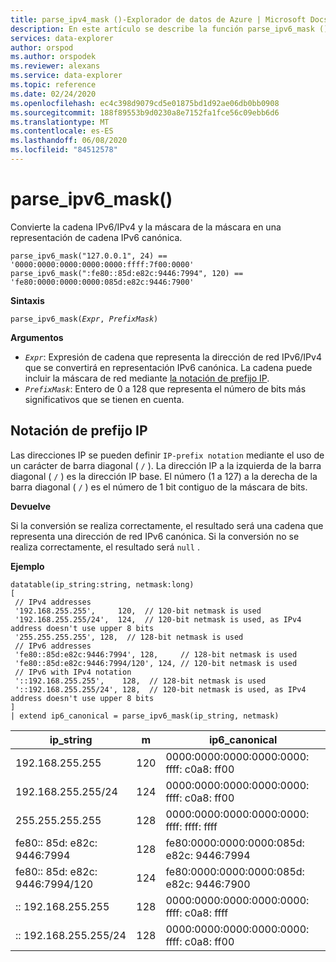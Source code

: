 ```yaml
---
title: parse_ipv4_mask ()-Explorador de datos de Azure | Microsoft Docs
description: En este artículo se describe la función parse_ipv6_mask () en Azure Explorador de datos.
services: data-explorer
author: orspod
ms.author: orspodek
ms.reviewer: alexans
ms.service: data-explorer
ms.topic: reference
ms.date: 02/24/2020
ms.openlocfilehash: ec4c398d9079cd5e01875bd1d92ae06db0bb0908
ms.sourcegitcommit: 188f89553b9d0230a8e7152fa1fce56c09ebb6d6
ms.translationtype: MT
ms.contentlocale: es-ES
ms.lasthandoff: 06/08/2020
ms.locfileid: "84512578"
---
```

# <a name="parse_ipv6_mask"></a>parse_ipv6_mask()
 
Convierte la cadena IPv6/IPv4 y la máscara de la máscara en una representación de cadena IPv6 canónica.

```kusto
parse_ipv6_mask("127.0.0.1", 24) == '0000:0000:0000:0000:0000:ffff:7f00:0000'
parse_ipv6_mask(":fe80::85d:e82c:9446:7994", 120) == 'fe80:0000:0000:0000:085d:e82c:9446:7900'
```

**Sintaxis**

`parse_ipv6_mask(`*`Expr`*`, `*`PrefixMask`*`)`

**Argumentos**

* *`Expr`*: Expresión de cadena que representa la dirección de red IPv6/IPv4 que se convertirá en representación IPv6 canónica. La cadena puede incluir la máscara de red mediante [la notación de prefijo IP](#ip-prefix-notation).
* *`PrefixMask`*: Entero de 0 a 128 que representa el número de bits más significativos que se tienen en cuenta.

## <a name="ip-prefix-notation"></a>Notación de prefijo IP

Las direcciones IP se pueden definir `IP-prefix notation` mediante el uso de un carácter de barra diagonal ( `/` ).
La dirección IP a la izquierda de la barra diagonal ( `/` ) es la dirección IP base. El número (1 a 127) a la derecha de la barra diagonal ( `/` ) es el número de 1 bit contiguo de la máscara de bits.

**Devuelve**

Si la conversión se realiza correctamente, el resultado será una cadena que representa una dirección de red IPv6 canónica.
Si la conversión no se realiza correctamente, el resultado será `null` .

**Ejemplo**

<!-- csl: https://help.kusto.windows.net/Samples -->
```kusto
datatable(ip_string:string, netmask:long)
[
 // IPv4 addresses
 '192.168.255.255',     120,  // 120-bit netmask is used
 '192.168.255.255/24',  124,  // 120-bit netmask is used, as IPv4 address doesn't use upper 8 bits
 '255.255.255.255', 128,  // 128-bit netmask is used
 // IPv6 addresses
 'fe80::85d:e82c:9446:7994', 128,     // 128-bit netmask is used
 'fe80::85d:e82c:9446:7994/120', 124, // 120-bit netmask is used
 // IPv6 with IPv4 notation
 '::192.168.255.255',    128,  // 128-bit netmask is used
 '::192.168.255.255/24', 128,  // 120-bit netmask is used, as IPv4 address doesn't use upper 8 bits
]
| extend ip6_canonical = parse_ipv6_mask(ip_string, netmask)
```

|ip_string|m|ip6_canonical|
|---|---|---|
|192.168.255.255|120|0000:0000:0000:0000:0000: ffff: c0a8: ff00|
|192.168.255.255/24|124|0000:0000:0000:0000:0000: ffff: c0a8: ff00|
|255.255.255.255|128|0000:0000:0000:0000:0000: ffff: ffff: ffff|
|fe80:: 85d: e82c: 9446:7994|128|fe80:0000:0000:0000:085d: e82c: 9446:7994|
|fe80:: 85d: e82c: 9446:7994/120|124|fe80:0000:0000:0000:085d: e82c: 9446:7900|
|:: 192.168.255.255|128|0000:0000:0000:0000:0000: ffff: c0a8: ffff|
|:: 192.168.255.255/24|128|0000:0000:0000:0000:0000: ffff: c0a8: ff00|

